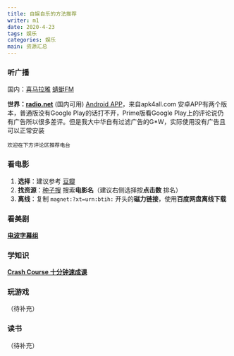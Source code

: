 ```yaml
---
title: 自娱自乐的方法推荐
writer: m1
date: 2020-4-23
tags: 娱乐
categories: 娱乐
main: 资源汇总
---
```


### 听广播

国内：[喜马拉雅](https://www.ximalaya.com)  [蜻蜓FM](https://www.qingting.fm)

**世界：[radio.net](https://www.radio.net)** (国内可用)
[Android APP](radio.net_[Prime]_v5.2.0.6.apk)，来自apk4all.com
    安卓APP有两个版本，普通版没有Google Play的话打不开，Prime版看Google Play上的评论说仍有广告所以很多差评。但是我大中华自有过滤广告的G*W，实际使用没有广告且可以正常安装

    欢迎在下方评论区推荐电台

### 看电影

1. **选择**：建议参考 [豆瓣](https://www.douban.com)
2. **找资源**：[种子搜](https://zhongzilou.com) 搜索**电影名**（建议右侧选择按**点击数** 排名）
3. **离线**：复制 `magnet:?xt=urn:btih:` 开头的**磁力链接**，使用**百度网盘离线下载**

### 看美剧

**[电波字幕组](http://dbfansub.com)**

### 学知识

**[Crash Course 十分钟速成课](https://crashcourse.club)**

### 玩游戏

（待补充）

### 读书

（待补充）
